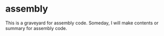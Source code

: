 # assembly
This is a graveyard for assembly code.
Someday, I will make contents or summary for assembly code.
